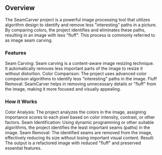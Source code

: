 ## Overview

The SeamCarver project is a powerful image processing tool that utilizes algorithm design to identify and remove less "interesting" paths in a picture. By comparing colors, the project identifies and eliminates these paths, resulting in an image with less "fluff". This process is commonly referred to as image seam carving.
### Features

Seam Carving: Seam carving is a content-aware image resizing technique. It automatically removes less important parts of the image to resize it without distortion.
Color Comparison: The project uses advanced color comparison algorithms to identify less "interesting" paths in the image.
Fluff Removal: SeamCarver helps in removing unnecessary details or "fluff" from the image, making it more focused and visually appealing.
### How it Works

Color Analysis: The project analyzes the colors in the image, assigning importance scores to each pixel based on color intensity, contrast, or other factors.
Seam Identification: Using dynamic programming or other suitable algorithms, the project identifies the least important seams (paths) in the image.
Seam Removal: The identified seams are removed from the image, effectively reducing its size without losing important visual content.
Result: The output is a refactored image with reduced "fluff" and preserved essential features.
